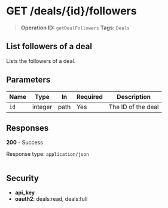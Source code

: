 # GET /deals/{id}/followers

> **Operation ID:** `getDealFollowers`
> **Tags:** `Deals`

## List followers of a deal

Lists the followers of a deal.

## Parameters

| Name | Type | In | Required | Description |
|------|------|-------|----------|-------------|
| `id` | integer | path | Yes | The ID of the deal |

## Responses

**200** - Success

Response type: `application/json`

```

```


## Security

- **api_key**
- **oauth2**: deals:read, deals:full